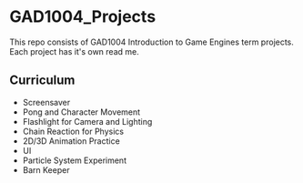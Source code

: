# GAD1004_Projects

This repo consists of GAD1004 Introduction to Game Engines term projects. Each project has it's own read me.

## Curriculum

* Screensaver <br />
* Pong and Character Movement <br />
* Flashlight for Camera and Lighting <br />
* Chain Reaction for Physics <br />
* 2D/3D Animation Practice <br />
* UI <br />
* Particle System Experiment <br />
* Barn Keeper <br />

